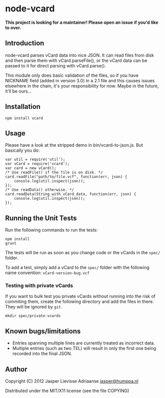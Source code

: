 node-vcard
==========

**This project is looking for a maintainer! Please open an issue if you'd like to over.**

Introduction
------------

node-vcard parses vCard data into nice JSON. It can read files from
disk and then parse them with vCard.parseFile(), or the vCard data
can be passed to it for direct parsing with vCard.parse().

This module only does basic validation of the files, so if you have
NICKNAME field (added in version 3.0) in a 2.1 file and this causes
issues elsewhere in the chain, it's your responsibility for now.
Maybe in the future, it'll be ours...

Installation
------------

	npm install vcard

Usage
-----

Please have a look at the stripped demo in bin/vcard-to-json.js. But
basically you do:

	var util = require('util');
	var vCard = require('vcard');
	var card = new vCard();
	/* Use readFile() if the file is on disk. */
	card.readFile("path/to/file.vcf", function(err, json) {
		console.log(util.inspect(json));
	});
	/* Use readData() otherwise. */
	card.readData(String_with_vCard_data, function(err, json) {
		console.log(util.inspect(json));
	});
	
Running the Unit Tests
----------------------

Run the following commands to run the tests:

    npm install
    grunt

The tests will be run as soon as you change code or the vCards in the `spec/` folder.

To add a test, simply add a vCard to the `spec/` folder with the following name convention: `vCard-version-bug.vcf`

### Testing with private vCards

If you want to bulk test you private vCards without running into the risk of commiting them, create the following directory and add the files in there. They will be ignored by `git`.

    mkdir spec/private-vcards

Known bugs/limitations
----------------------

- Entries spanning multiple lines are currently treated as incorrect data.
- Multiple entries (such as two TEL) will result in only the first one
  being recorded into the final JSON.

Author
-------

Copyright (C) 2012 Jasper Lievisse Adriaanse <jasper@humppa.nl>

Distributed under the MIT/X11 license (see the file COPYING)
